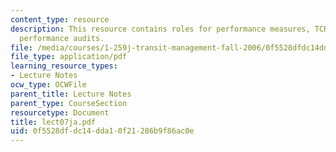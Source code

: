 ```yaml
---
content_type: resource
description: This resource contains roles for performance measures, TCRP report 88,
  performance audits.
file: /media/courses/1-259j-transit-management-fall-2006/0f5528dfdc14dda10f21286b9f86ac0e_lect07ja.pdf
file_type: application/pdf
learning_resource_types:
- Lecture Notes
ocw_type: OCWFile
parent_title: Lecture Notes
parent_type: CourseSection
resourcetype: Document
title: lect07ja.pdf
uid: 0f5528df-dc14-dda1-0f21-286b9f86ac0e
---
```

